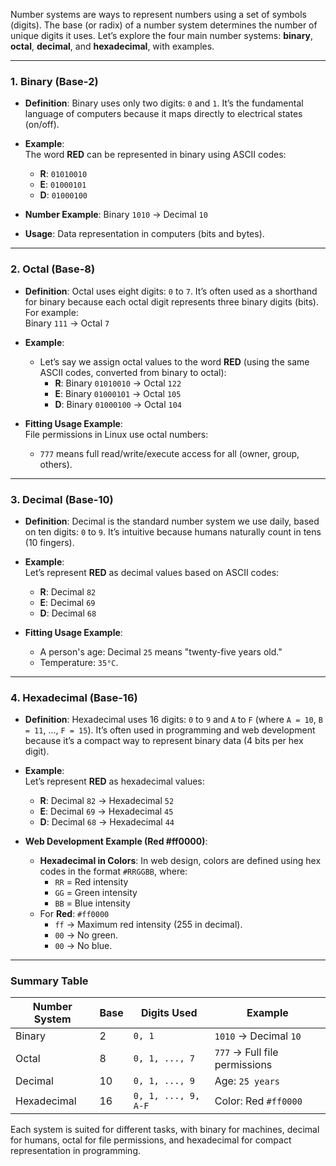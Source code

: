 Number systems are ways to represent numbers using a set of symbols (digits). The base (or radix) of a number system determines the number of unique digits it uses. Let’s explore the four main number systems: **binary**, **octal**, **decimal**, and **hexadecimal**, with examples.

---

### **1. Binary (Base-2)**
- **Definition**: Binary uses only two digits: `0` and `1`. It’s the fundamental language of computers because it maps directly to electrical states (on/off).
- **Example**:  
  The word **RED** can be represented in binary using ASCII codes:  
  - **R**: `01010010`  
  - **E**: `01000101`  
  - **D**: `01000100`

- **Number Example**:
  Binary `1010` → Decimal `10`

- **Usage**: Data representation in computers (bits and bytes).

---

### **2. Octal (Base-8)**
- **Definition**: Octal uses eight digits: `0` to `7`. It’s often used as a shorthand for binary because each octal digit represents three binary digits (bits).  
  For example:  
  Binary `111` → Octal `7`

- **Example**:  
  - Let’s say we assign octal values to the word **RED** (using the same ASCII codes, converted from binary to octal):
    - **R**: Binary `01010010` → Octal `122`
    - **E**: Binary `01000101` → Octal `105`
    - **D**: Binary `01000100` → Octal `104`

- **Fitting Usage Example**:  
  File permissions in Linux use octal numbers:
  - `777` means full read/write/execute access for all (owner, group, others).

---

### **3. Decimal (Base-10)**
- **Definition**: Decimal is the standard number system we use daily, based on ten digits: `0` to `9`. It’s intuitive because humans naturally count in tens (10 fingers).

- **Example**:  
  Let’s represent **RED** as decimal values based on ASCII codes:
  - **R**: Decimal `82`
  - **E**: Decimal `69`
  - **D**: Decimal `68`

- **Fitting Usage Example**:  
  - A person's age: Decimal `25` means "twenty-five years old."
  - Temperature: `35°C`.

---

### **4. Hexadecimal (Base-16)**
- **Definition**: Hexadecimal uses 16 digits: `0` to `9` and `A` to `F` (where `A = 10`, `B = 11`, ..., `F = 15`). It’s often used in programming and web development because it’s a compact way to represent binary data (4 bits per hex digit).

- **Example**:  
  Let’s represent **RED** as hexadecimal values:
  - **R**: Decimal `82` → Hexadecimal `52`
  - **E**: Decimal `69` → Hexadecimal `45`
  - **D**: Decimal `68` → Hexadecimal `44`

- **Web Development Example (Red #ff0000)**:
  - **Hexadecimal in Colors**: In web design, colors are defined using hex codes in the format `#RRGGBB`, where:
    - `RR` = Red intensity
    - `GG` = Green intensity
    - `BB` = Blue intensity
  - For **Red**: `#ff0000`
    - `ff` → Maximum red intensity (255 in decimal).
    - `00` → No green.
    - `00` → No blue.

---

### **Summary Table**

| Number System | Base | Digits Used          | Example                      |
|---------------|------|----------------------|------------------------------|
| Binary        | 2    | `0, 1`              | `1010` → Decimal `10`        |
| Octal         | 8    | `0, 1, ..., 7`      | `777` → Full file permissions|
| Decimal       | 10   | `0, 1, ..., 9`      | Age: `25 years`              |
| Hexadecimal   | 16   | `0, 1, ..., 9, A-F` | Color: Red `#ff0000`         |

Each system is suited for different tasks, with binary for machines, decimal for humans, octal for file permissions, and hexadecimal for compact representation in programming.